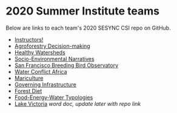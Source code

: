 # 2020 Summer Institute teams

Below are links to each team's 2020 SESYNC CSI repo on GitHub.

- [Instructors!](https://github.com/SESYNC-ci/si2020instructors)
- [Agroforestry Decision-making](https://github.com/milliechapman/agroforestry-decisions)
- [Healthy Watersheds](https://github.com/lahm3d/sesync_healthy_watersheds)
- [Socio-Environmental Narratives](https://github.com/melkimble/SENSummer2020)
- [San Francisco Breeding Bird Observatory](https://github.com/Toucan15/CCFSalive)
- [Water Conflict Africa](https://github.com/audreyculver/handouts-water-conflict-africa.git)
- [Mariculture](https://github.com/barb3800/Mariculture_Team) 
- [Governing Infrastructure](https://github.com/nickcuba/governing-infrastructure)
- [Forest Diet](https://github.com/emvansant/FORESTDIET)
- [Food-Energy-Water Typologies](https://github.com/mjbielic/SESYNC_Intro)
- [Lake Victoria](https://github.com/SESYNC-ci/si2020instructors/blob/master/lake_victoria_intro.docx) *word doc, update later with repo link*

